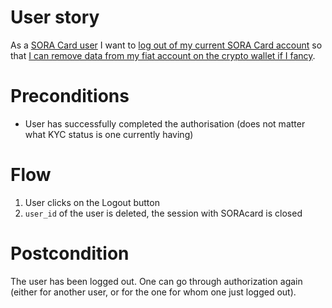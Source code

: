 # User story

As a <ins>SORA Card user</ins> I want to <ins>log out of my current SORA Card account</ins> so that <ins>I can remove data from my fiat account on the crypto wallet if I fancy</ins>.

# Preconditions

- User has successfully completed the authorisation (does not matter what KYC status is one currently having)

# Flow

1. User clicks on the Logout button
2. `user_id` of the user is deleted, the session with SORAcard is closed

# Postcondition

The user has been logged out. One can go through authorization again (either for another user, or for the one for whom one just logged out).
